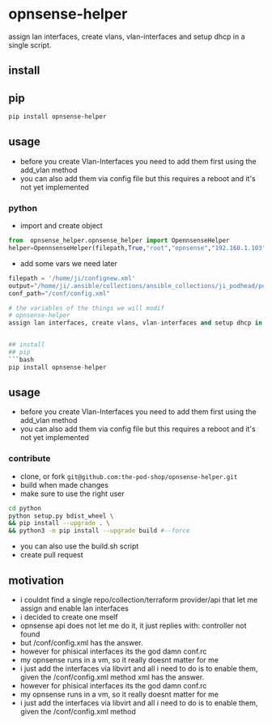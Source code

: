 # opnsense-helper
assign lan interfaces, create vlans, vlan-interfaces and setup dhcp in a single script.


## install 
## pip
```bash
pip install opnsense-helper
```

## usage
- before you create Vlan-Interfaces you need to add them first using the add_vlan method
- you can also add them via config file but this requires a reboot and it's not yet implemented
  
### python 

- import and create object
```python
from  opnsense_helper.opnsense_helper import OpennsenseHelper
helper=OpennsenseHelper(filepath,True,"root","opnsense","192.168.1.103")
```
- add some vars we need later
```python
filepath = '/home/ji/confignew.xml'
output="/home/ji/.ansible/collections/ansible_collections/ji_podhead/podnet/plugins/x.xml"
conf_path="/conf/config.xml"

# the variables of the things we will modif
# opnsense-helper
assign lan interfaces, create vlans, vlan-interfaces and setup dhcp in a single script.


## install 
## pip
```bash
pip install opnsense-helper
```

## usage
- before you create Vlan-Interfaces you need to add them first using the add_vlan method
- you can also add them via config file but this requires a reboot and it's not yet implemented
  

### contribute
- clone, or fork `git@github.com:the-pod-shop/opnsense-helper.git`
- build when made changes
- make sure to use the right user
```bash
cd python
python setup.py bdist_wheel \
&& pip install --upgrade . \
&& python3 -m pip install --upgrade build #--force 
```
- you can also use the build.sh script
- create pull request

## motivation
- i couldnt find a single repo/collection/terraform provider/api that let me assign and enable lan interfaces
- i decided to create one mself
- opnsense api does not let me do it, it just replies with: controller not found
- but /conf/config.xml has the answer.
- however for phisical interfaces its the god damn conf.rc
- my opnsense runs in a vm, so it really doesnt matter for me
- i just add the interfaces via libvirt and all i need to do is to enable them, given the /conf/config.xml method
xml has the answer.
- however for phisical interfaces its the god damn conf.rc
- my opnsense runs in a vm, so it really doesnt matter for me
- i just add the interfaces via libvirt and all i need to do is to enable them, given the /conf/config.xml method
